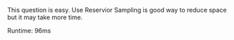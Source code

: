 This question is easy. Use Reservior Sampling is good way to reduce space but it may take more time.

Runtime: 96ms

